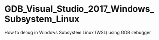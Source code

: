 # GDB_Visual_Studio_2017_Windows_Subsystem_Linux
How to debug in Windows Subsystem Linux (WSL) using GDB debugger
